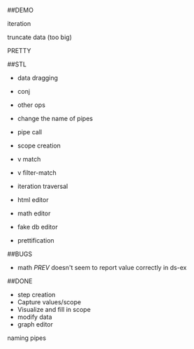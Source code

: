 ##DEMO

iteration

truncate data (too big)

PRETTY


##STL

* data dragging
* conj
* other ops
* change the name of pipes
* pipe call

* scope creation
* v match
* v filter-match
* iteration traversal

* html editor
* math editor
* fake db editor

* prettification

##BUGS

* math _PREV_ doesn't seem to report value correctly in ds-ex

##DONE

* step creation
* Capture values/scope
* Visualize and fill in scope
* modify data
* graph editor

naming pipes
